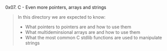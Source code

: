 0x07. C - Even more pointers, arrays and strings
> In this directory we are expected to know:
> - What pointers to pointers are and how to use them
> - What multideminsional arrays are and how to use them
> - What the most common C stdlib functions are used to manipulate strings
